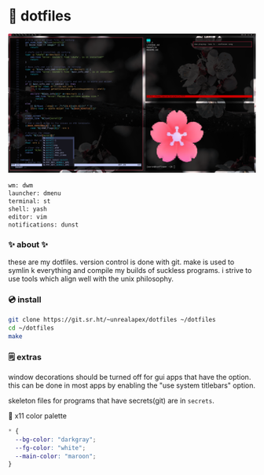 # 🌺 dotfiles

[![screenshot of rice](rice.png)](https://wallhaven.cc/w/gpmv73)
```
wm: dwm
launcher: dmenu
terminal: st
shell: yash
editor: vim
notifications: dunst
```

### ✨ about ✨
these are my dotfiles. version control is done with git. make is used to symlin
k everything and compile my builds of suckless programs. i strive to use tools
which align well with the unix philosophy.

### 💿 install
```sh
git clone https://git.sr.ht/~unrealapex/dotfiles ~/dotfiles
cd ~/dotfiles
make
```

### 🗒️ extras
window decorations should be turned off for gui apps that have the option. this
can be done in most apps by enabling the "use system titlebars" option.

skeleton files for programs that have secrets(git) are in `secrets`.

🌈 x11 color palette
```css
* {
  --bg-color: "darkgray";
  --fg-color: "white";
  --main-color: "maroon";
}
```
